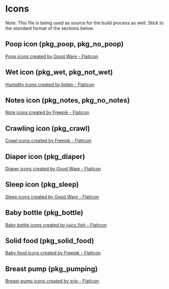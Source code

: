 # Icons

Note: This file is being used as source for the build process as well. Stick to the standard format
of the sections below.

## Poop icon (pkg_poop, pkg_no_poop)

<a href="https://www.flaticon.com/free-icons/poop" title="poop icons">Poop icons created by Good Ware - Flaticon</a>

## Wet icon (pkg_wet, pkg_not_wet)

<a href="https://www.flaticon.com/free-icons/humidity" title="humidity icons">Humidity icons created by bqlqn - Flaticon</a>

## Notes icon (pkg_notes, pkg_no_notes)

<a href="https://www.flaticon.com/free-icons/note" title="note icons">Note icons created by Freepik - Flaticon</a>

## Crawling icon (pkg_crawl)

<a href="https://www.flaticon.com/free-icons/crawl" title="crawl icons">Crawl icons created by Freepik - Flaticon</a>

## Diaper icon (pkg_diaper)

<a href="https://www.flaticon.com/free-icons/diaper" title="diaper icons">Diaper icons created by Good Ware - Flaticon</a>

## Sleep icon (pkg_sleep)

<a href="https://www.flaticon.com/free-icons/sleep" title="sleep icons">Sleep icons created by Good Ware - Flaticon</a>

## Baby bottle (pkg_bottle)

<a href="https://www.flaticon.com/free-icons/baby-bottle" title="baby bottle icons">Baby bottle icons created by juicy_fish - Flaticon</a>

## Solid food (pkg_solid_food)

<a href="https://www.flaticon.com/free-icons/baby-food" title="baby food icons">Baby food icons created by Freepik - Flaticon</a>

## Breast pump (pkg_pumping)

<a href="https://www.flaticon.com/free-icons/breast-pump" title="breast-pump icons">Breast-pump icons created by srip - Flaticon</a>
